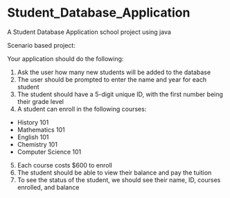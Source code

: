 # Student_Database_Application
A Student Database Application school project using java

Scenario based project:

Your application should do the following:
1. Ask the user how many new students will be added to the database
2. The user should be prompted to enter the name and year for each student
3. The student should have a 5-digit unique ID, with the first number being their grade level
4. A student can enroll in the following courses:
  - History 101
  - Mathematics 101
  - English 101
  - Chemistry 101
  - Computer Science 101
5. Each course costs $600 to enroll
6. The student should be able to view their balance and pay the tuition
7. To see the status of the student, we should see their name, ID, courses enrolled, and balance
